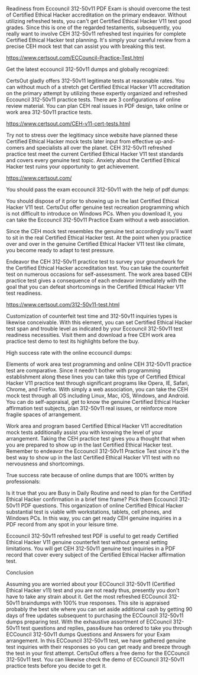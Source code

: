 Readiness from Eccouncil 312-50v11 PDF Exam is should overcome the test of Certified Ethical Hacker accreditation on the primary endeavor. Without utilizing refreshed tests, you can't get Certified Ethical Hacker V11 test good grades. Since this is one of the regarded testaments, subsequently, you really want to involve CEH 312-50v11 refreshed test inquiries for complete Certified Ethical Hacker test planning. It's simply your careful review from a precise CEH mock test that can assist you with breaking this test.

https://www.certsout.com/ECCouncil-Practice-Test.html

Get the latest eccouncil 312-50v11 dumps and globally recognized:

CertsOut gladly offers 312-50v11 legitimate tests at reasonable rates. You can without much of a stretch get Certified Ethical Hacker V11 accreditation on the primary attempt by utilizing these expertly organized and refreshed Eccouncil 312-50v11 practice tests. There are 3 configurations of online review material. You can plan CEH real issues in PDF design, take online or work area 312-50v11 practice tests. 

https://www.certsout.com/CEH-v11-cert-tests.html

Try not to stress over the legitimacy since website have planned these Certified Ethical Hacker mock tests later input from effective up-and-comers and specialists all over the planet. CEH 312-50v11 refreshed practice test meet the current Certified Ethical Hacker V11 test standards and covers every genuine test topic. Anxiety about the Certified Ethical Hacker test ruins your opportunity to get achievement. 

https://www.certsout.com/

You should pass the exam eccouncil 312-50v11 with the help of pdf dumps:

You should dispose of it prior to showing up in the last Certified Ethical Hacker V11 test. CertsOut offer genuine test recreation programming which is not difficult to introduce on Windows PCs. When you download it, you can take the Eccouncil 312-50v11 Practice Exam without a web association. 

Since the CEH mock test resembles the genuine test accordingly you'll want to sit in the real Certified Ethical Hacker test. At the point when you practice over and over in the genuine Certified Ethical Hacker V11 test like climate, you become ready to adapt to test pressure. 

Endeavor the CEH 312-50v11 practice test to survey your groundwork for the Certified Ethical Hacker accreditation test. You can take the counterfeit test on numerous occasions for self-assessment. The work area based CEH practice test gives a consequence of each endeavor immediately with the goal that you can defeat shortcomings in the Certified Ethical Hacker V11 test readiness. 

https://www.certsout.com/312-50v11-test.html

Customization of counterfeit test time and 312-50v11 inquiries types is likewise conceivable. With this element, you can set Certified Ethical Hacker test span and trouble level as indicated by your Eccouncil 312-50v11 test readiness necessities. Visit them and download a free CEH work area practice test demo to test its highlights before the buy.

High success rate with the online eccouncil dumps:

Elements of work area test programming and online CEH 312-50v11 practice test are comparative. Since it needn't bother with programming establishment along these lines you can take this type of Certified Ethical Hacker V11 practice test through significant programs like Opera, IE, Safari, Chrome, and Firefox. With simply a web association, you can take the CEH mock test through all OS including Linux, Mac, iOS, Windows, and Android. 
You can do self-appraisal, get to know the genuine Certified Ethical Hacker affirmation test subjects, plan 312-50v11 real issues, or reinforce more fragile spaces of arrangement.

Work area and program based Certified Ethical Hacker V11 accreditation mock tests additionally assist you with knowing the level of your arrangement. Taking the CEH practice test gives you a thought that when you are prepared to show up in the last Certified Ethical Hacker test. Remember to endeavor the Eccouncil 312-50v11 Practice Test since it's the best way to show up in the last Certified Ethical Hacker V11 test with no nervousness and shortcomings.

True success rate because of online dumps that are 100% written by professionals:

Is it true that you are Busy in Daily Routine and need to plan for the Certified Ethical Hacker confirmation in a brief time frame? Pick them Eccouncil 312-50v11 PDF questions. This organization of online Certified Ethical Hacker substantial test is viable with workstations, tablets, cell phones, and Windows PCs. In this way, you can get ready CEH genuine inquiries in a PDF record from any spot in your leisure time. 

Eccouncil 312-50v11 refreshed test PDF is useful to get ready Certified Ethical Hacker V11 genuine counterfeit test without general setting limitations. You will get CEH 312-50v11 genuine test inquiries in a PDF record that cover every subject of the Certified Ethical Hacker affirmation test.

Conclusion

Assuming you are worried about your ECCouncil 312-50v11 (Certified Ethical Hacker v11) test and you are not ready thus, presently you don't have to take any strain about it. Get the most refreshed ECCouncil 312-50v11 braindumps with 100% true responses. This site is appraised probably the best site where you can set aside additional cash by getting 90 days of free updates subsequent to purchasing the ECCouncil 312-50v11 dumps preparing test.
With the exhaustive assortment of ECCouncil 312-50v11 test questions and replies, pass4sure has ordered to take you through ECCouncil 312-50v11 dumps Questions and Answers for your Exam arrangement. In this ECCouncil 312-50v11 test, we have gathered genuine test inquiries with their responses so you can get ready and breeze through the test in your first attempt.
CertsOut offers a free demo for the ECCouncil 312-50v11 test. You can likewise check the demo of ECCouncil 312-50v11 practice tests before you decide to get it.
